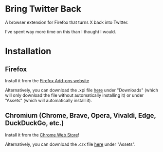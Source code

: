 # Bring Twitter Back
A browser extension for Firefox that turns X back into Twitter.

I've spent way more time on this than I thought I would.

# Installation
## Firefox
Install it from the [Firefox Add-ons website](https://addons.mozilla.org/en-US/firefox/addon/bring-twitter-back)

Alternatively, you can download the .xpi file [here](https://github.com/SauceyRed/bring-twitter-back/releases/latest) under "Downloads" (which will only download the file without automatically installing it) or under "Assets" (which will automatically install it).

## Chromium (Chrome, Brave, Opera, Vivaldi, Edge, DuckDuckGo, etc.)
Install it from the [Chrome Web Store](https://chromewebstore.google.com/detail/bring-twitter-back/jecdadfjcmplcnmnglbhcjbfigbohcef)!

Alternatively, you can download the .crx file [here](https://github.com/SauceyRed/bring-twitter-back/releases/latest) under "Assets".

